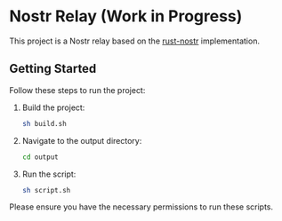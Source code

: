# Nostr Relay (Work in Progress)

This project is a Nostr relay based on the [rust-nostr](https://github.com/rust-nostr) implementation.

## Getting Started

Follow these steps to run the project:

1. Build the project:
    ```bash
    sh build.sh
    ```

2. Navigate to the output directory:
    ```bash
    cd output
    ```

3. Run the script:
    ```bash
    sh script.sh
    ```

Please ensure you have the necessary permissions to run these scripts.